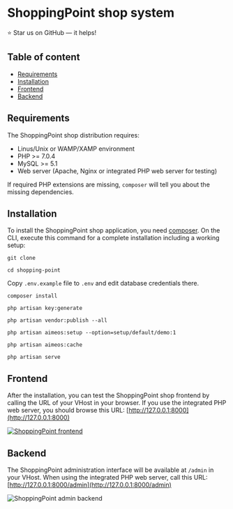 
# ShoppingPoint shop system

:star: Star us on GitHub — it helps!


## Table of content

- [Requirements](#requirements)
- [Installation](#installation)
- [Frontend](#frontend)
- [Backend](#backend)

## Requirements

The ShoppingPoint shop distribution requires:
- Linus/Unix or WAMP/XAMP environment
- PHP >= 7.0.4
- MySQL >= 5.1
- Web server (Apache, Nginx or integrated PHP web server for testing)

If required PHP extensions are missing, `composer` will tell you about the missing
dependencies.

## Installation
 
To install the ShoppingPoint shop application, you need [composer](https://getcomposer.org).
On the CLI, execute this command for a complete installation including a working setup:

`git clone` 

`cd shopping-point` 

Copy `.env.example` file to `.env` and edit database credentials there.

`composer install` 

`php artisan key:generate` 

`php artisan vendor:publish --all` 

`php artisan aimeos:setup --option=setup/default/demo:1` 

`php artisan aimeos:cache` 

`php artisan serve` 

## Frontend

After the installation, you can test the ShoppingPoint shop frontend by calling the URL of your
VHost in your browser. If you use the integrated PHP web server, you should browse
this URL: [http://127.0.0.1:8000](http://127.0.0.1:8000)

[![ShoppingPoint frontend](http://shopping-point.kindlebit.com/images/shopping-point.png)](http://shopping-point.kindlebit.com)

## Backend

The ShoppingPoint administration interface will be available at `/admin` in your VHost. When using
the integrated PHP web server, call this URL: [http://127.0.0.1:8000/admin](http://127.0.0.1:8000/admin)

![ShoppingPoint admin backend](https://aimeos.org/fileadmin/aimeos.org/images/aimeos-backend.png)
